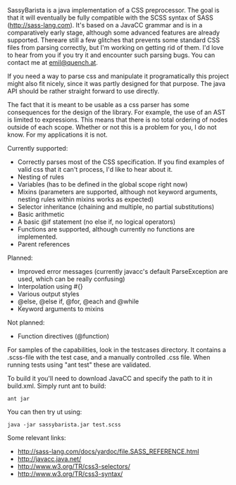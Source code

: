 SassyBarista is a java implementation of a CSS preprocessor. The goal is that it will 
eventually be fully compatible with the SCSS syntax of SASS (http://sass-lang.com). It's 
based on a JavaCC grammar and is in a comparatively early stage, although some advanced 
features are already supported. Thereare still a few glitches that prevents some standard 
CSS files from parsing correctly, but I'm working on getting rid of them. I'd love to hear 
from you if you try it and encounter such parsing bugs. You can contact me at emil@quench.at.

If you need a way to parse css and manipulate it programatically this project might also
fit nicely, since it was partly designed for that purpose. The java API should be rather
straight forward to use directly.

The fact that it is meant to be usable as a css parser has some consequences for the design
of the library. For example, the use of an AST is limited to expressions. This means that
there is no total ordering of nodes outside of each scope. Whether or not this is a problem
for you, I do not know. For my applications it is not.

Currently supported:

 * Correctly parses most of the CSS specification. If you find examples of valid
   css that it can't process, I'd like to hear about it.
 * Nesting of rules
 * Variables (has to be defined in the global scope right now)
 * Mixins (parameters are supported, although not keyword arguments, nesting rules
   within mixins works as expected)
 * Selector inheritance (chaining and multiple, no partial substitutions)
 * Basic arithmetic
 * A basic @if statement (no else if, no logical operators)
 * Functions are supported, although currently no functions are implemented.
 * Parent references
 
Planned:

 * Improved error messages (currently javacc's default ParseException are used, which
   can be really confusing)
 * Interpolation using #{}
 * Various output styles
 * @else, @else if, @for, @each and @while
 * Keyword arguments to mixins
 
Not planned:

 * Function directives (@function)
 
For samples of the capabilities, look in the testcases directory. It contains a .scss-file
with the test case, and a manually controlled .css file. When running tests using "ant test"
these are validated.
 
To build it you'll need to download JavaCC and specify the path to it in build.xml. Simply 
runt ant to build:

    ant jar
    
You can then try ut using:

    java -jar sassybarista.jar test.scss
 
Some relevant links:

 * http://sass-lang.com/docs/yardoc/file.SASS_REFERENCE.html
 * http://javacc.java.net/
 * http://www.w3.org/TR/css3-selectors/
 * http://www.w3.org/TR/css3-syntax/
